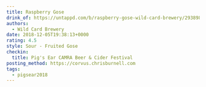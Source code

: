 ```yaml
---
title: Raspberry Gose
drink_of: https://untappd.com/b/raspberry-gose-wild-card-brewery/2938985
authors:
  - Wild Card Brewery
date: 2018-12-05T19:38:13+0000
rating: 4.5
style: Sour - Fruited Gose
checkin:
  title: Pig's Ear CAMRA Beer & Cider Festival
posting_method: https://corvus.chrisburnell.com
tags:
  - pigsear2018
---
```


